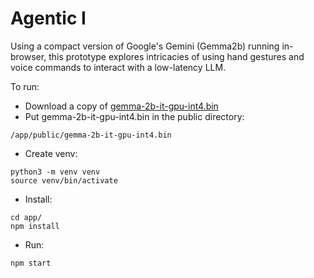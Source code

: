# Agentic I
Using a compact version of Google's Gemini (Gemma2b) running in-browser, this prototype explores intricacies of using hand gestures and voice commands to interact with a low-latency LLM.

To run:
* Download a copy of [gemma-2b-it-gpu-int4.bin](https://www.kaggle.com/models/google/gemma/tfLite/gemma-2b-it-gpu-int4)
* Put gemma-2b-it-gpu-int4.bin in the public directory:
```
/app/public/gemma-2b-it-gpu-int4.bin
```
* Create venv:
```
python3 -m venv venv
source venv/bin/activate
```
* Install:
```
cd app/
npm install
```
* Run:
```
npm start
```
